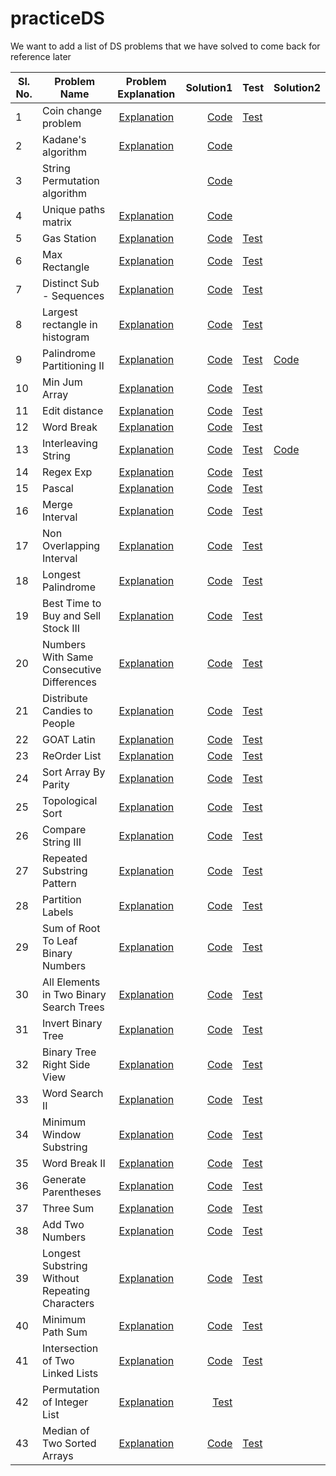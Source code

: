 # practiceDS

We want to add a list of DS problems that we have solved to come back for reference later


Sl. No.| Problem Name                       | Problem Explanation | Solution1 | Test |Solution2|
-------| -----------------------------------|:-------------------:|---------:|------|------|
1 | Coin change problem                |[Explanation](DataStructure/src/main/java/com/sunandan/permutation/Readme.md)|[Code](DataStructure/src/main/java/com/sunandan/permutation/CoinChangeProblem.java)|[Test](DataStructure/src/test/java/com/sunandan/permutation/CoinChangeProblemTest.java)|
2 | Kadane's algorithm  | [Explanation](https://leetcode.com/problems/maximum-subarray/)| [Code](DataStructure/src/main/java/com/sunandan/dynamicprogramming/kadaneAlgo.js)||
3 | String Permutation algorithm || [Code](DataStructure/src/main/java/com/sunandan/permutation/permutation_string.js)||
4 | Unique paths matrix |[Explanation](https://leetcode.com/problems/unique-paths/)| [Code](DataStructure/src/main/java/com/sunandan/dynamicprogramming/uniquePath.js)||
5 | Gas Station |[Explanation](https://www.interviewbit.com/problems/gas-station/)| [Code](DataStructure/src/main/java/com/sunandan/google/GasStation.java)|[Test](DataStructure/src/test/java/com/sunandan/google/GasStationTest.java)|
6 | Max Rectangle |[Explanation](https://leetcode.com/problems/maximal-rectangle/)| [Code](DataStructure/src/main/java/com/sunandan/google/MaxRectangle.java)|[Test](DataStructure/src/test/java/com/sunandan/google/MaxRectangleTest.java)|
7 | Distinct Sub - Sequences |[Explanation](https://leetcode.com/problems/distinct-subsequences/)| [Code](DataStructure/src/main/java/com/sunandan/google/DistinctSubsequence.java)|[Test](DataStructure/src/test/java/com/sunandan/google/DistinctSubsequenceTest.java)|
8 | Largest rectangle in histogram |[Explanation](https://leetcode.com/problems/largest-rectangle-in-histogram/)| [Code](DataStructure/src/main/java/com/raj/google/histogram.py)|[Test](DataStructure/src/main/java/com/raj/google/histogram_test.py)|
9 | Palindrome Partitioning II |[Explanation](https://leetcode.com/problems/palindrome-partitioning-ii/)| [Code](DataStructure/src/main/java/com/sunandan/google/PalindromePartitioning.js)|[Test](DataStructure/src/test/java/com/sunandan/google/PalindromePartitioningTest.java)|[Code](DataStructure/src/main/java/com/raj/google/palindrome_partition.py)|
10 | Min Jum Array |[Explanation](https://leetcode.com/problems/jump-game-ii/)| [Code](DataStructure/src/main/java/com/sunandan/google/MinJumpArray.java)|[Test](DataStructure/src/test/java/com/sunandan/google/MinJumpArrayTest.java)|
11 | Edit distance |[Explanation](https://leetcode.com/problems/edit-distance/)| [Code](DataStructure/src/main/java/com/raj/google/edit_distance.py)|[Test](DataStructure/src/main/java/com/raj/google/edit_distance_test.py)|
12 | Word Break |[Explanation](https://leetcode.com/problems/word-break/)| [Code](DataStructure/src/main/java/com/sunandan/google/WordBreak.java)|[Test](DataStructure/src/test/java/com/sunandan/google/WordBreakTest.java)|
13 | Interleaving String |[Explanation](https://leetcode.com/problems/interleaving-string/)| [Code](DataStructure/src/main/java/com/sunandan/google/InterLeaveString.java)|[Test](DataStructure/src/test/java/com/sunandan/google/InterLeaveStringTest.java)|[Code](DataStructure/src/main/java/com/raj/google/interleave_string.py)|
14 | Regex Exp |[Explanation](https://leetcode.com/problems/regular-expression-matching/)| [Code](DataStructure/src/main/java/com/sunandan/google/RegexExp.java)|[Test](DataStructure/src/test/java/com/sunandan/google/RegexExpTest.java)||
15 | Pascal |[Explanation](https://leetcode.com/problems/pascals-triangle-ii/)| [Code](DataStructure/src/main/java/com/sunandan/google/Pascal.java)|[Test](DataStructure/src/test/java/com/sunandan/google/PascalTest.java)||
16 | Merge Interval |[Explanation](https://leetcode.com/problems/merge-intervals/)| [Code](DataStructure/src/main/java/com/sunandan/google/MergeInterval.java)|[Test](DataStructure/src/test/java/com/sunandan/google/MergeIntervalTest.java)||
17 | Non Overlapping Interval |[Explanation](https://leetcode.com/explore/challenge/card/august-leetcoding-challenge/551/week-3-august-15th-august-21st/3425/)| [Code](DataStructure/src/main/java/com/sunandan/leetcode/NonOverlappingIntervals.java)|[Test](DataStructure/src/test/java/com/sunandan/leetcode/NonOverlappingIntervalsTest.java)||
18 | Longest Palindrome |[Explanation](https://leetcode.com/problems/longest-palindrome)| [Code](DataStructure/src/main/java/com/sunandan/leetcode/LongestPalindrome.java)|[Test](DataStructure/src/test/java/com/sunandan/leetcode/LongestPalindromeTest.java)||
19 | Best Time to Buy and Sell Stock III |[Explanation](https://leetcode.com/explore/challenge/card/august-leetcoding-challenge/551/week-3-august-15th-august-21st/3426/)| [Code](DataStructure/src/main/java/com/sunandan/leetcode/BuyAndSellStockIII.java)|[Test](DataStructure/src/test/java/com/sunandan/leetcode/BuyAndSellStockIIITest.java)||
20 | Numbers With Same Consecutive Differences |[Explanation](https://leetcode.com/problems/numbers-with-same-consecutive-differences/)| [Code](DataStructure/src/main/java/com/sunandan/leetcode/NumbersWithSameConsecutiveDifferences.java)|[Test](DataStructure/src/test/java/com/sunandan/leetcode/NumbersWithSameConsecutiveDifferencesTest.java)||
21 | Distribute Candies to People |[Explanation](https://leetcode.com/problems/distribute-candies-to-people/)| [Code](DataStructure/src/main/java/com/sunandan/leetcode/DistributeCandiesToPeople.java)|[Test](DataStructure/src/test/java/com/sunandan/leetcode/DistributeCandiesToPeopleTest.java)||
22 | GOAT Latin |[Explanation](https://leetcode.com/problems/goat-latin/)| [Code](DataStructure/src/main/java/com/sunandan/leetcode/GoatLatin.java)|[Test](DataStructure/src/test/java/com/sunandan/leetcode/GoatLatinTest.java)||
23 | ReOrder List |[Explanation](https://leetcode.com/problems/reorder-list/)| [Code](DataStructure/src/main/java/com/sunandan/leetcode/ReOrderList.java)|[Test](DataStructure/src/test/java/com/sunandan/leetcode/ReOrderListTest.java)||
24 | Sort Array By Parity |[Explanation](https://leetcode.com/problems/sort-array-by-parity/)| [Code](DataStructure/src/main/java/com/sunandan/leetcode/SortArrayByParity.java)|[Test](DataStructure/src/test/java/com/sunandan/leetcode/SortArrayByParityTest.java)||
25 | Topological Sort |[Explanation](https://www.geeksforgeeks.org/topological-sorting/)| [Code](DataStructure/src/main/java/com/raj/graph/TopologicalSort.java)|[Test](DataStructure/src/test/java/com/raj/graph/TopologicalSortTest.java)||
26 | Compare String III |[Explanation](https://leetcode.com/problems/contains-duplicate-iii/)| [Code](DataStructure/src/main/java/com/sunandan/permutation/StringCombinationIII.java)|[Test](DataStructure/src/test/java/com/sunandan/permutation/StringCombinationIIITest.java)||
27 | Repeated Substring Pattern |[Explanation](https://leetcode.com/problems/repeated-substring-pattern/)| [Code](DataStructure/src/main/java/com/sunandan/permutation/RepeatedString.java)|[Test](DataStructure/src/test/java/com/sunandan/permutation/RepeatedStringTest.java)||
28 | Partition Labels |[Explanation](https://leetcode.com/problems/partition-labels/)| [Code](DataStructure/src/main/java/com/sunandan/permutation/PartitionLabels.java)|[Test](DataStructure/src/test/java/com/sunandan/permutation/PartitionLabelsTest.java)||
29 |  Sum of Root To Leaf Binary Numbers |[Explanation](https://leetcode.com/problems/sum-of-root-to-leaf-binary-numbers/)| [Code](DataStructure/src/main/java/com/sunandan/tree/SumOfRootToLeafBinaryNumbers.java)|[Test](DataStructure/src/test/java/com/sunandan/tree/SumOfRootToLeafBinaryNumbersTest.java)||
30 | All Elements in Two Binary Search Trees |[Explanation](https://leetcode.com/problems/all-elements-in-two-binary-search-trees/)| [Code](DataStructure/src/main/java/com/sunandan/tree/AllElementsInTwoBinarySearchTrees.java)|[Test](DataStructure/src/test/java/com/sunandan/tree/AllElementsInTwoBinarySearchTreesTest.java )||
31 | Invert Binary Tree |[Explanation](https://leetcode.com/problems/invert-binary-tree/)| [Code](DataStructure/src/main/java/com/sunandan/tree/InvertBinaryTree.java)|[Test](DataStructure/src/test/java/com/sunandan/tree/InvertBinaryTreeTest.java)||
32 | Binary Tree Right Side View |[Explanation](https://leetcode.com/problems/binary-tree-right-side-view/)| [Code](DataStructure/src/main/java/com/sunandan/tree/View.java)|[Test](DataStructure/src/test/java/com/sunandan/tree/ViewTest.java)||
33 | Word Search II |[Explanation](https://leetcode.com/problems/word-search-ii/)| [Code](DataStructure/src/main/java/com/sunandan/Trie/WordSearch.java)|[Test](DataStructure/src/test/java/com/sunandan/Trie/WordSearchTest.java)||
34 | Minimum Window Substring |[Explanation](https://leetcode.com/problems/minimum-window-substring/)| [Code](DataStructure/src/main/java/com/sunandan/permutation/MinimumWindowSubstring.java)|[Test](DataStructure/src/test/java/com/sunandan/permutation/MinimumWindowSubstringTest.java)||
35 | Word Break II |[Explanation](https://leetcode.com/problems/word-break-ii/)| [Code](DataStructure/src/main/java/com/sunandan/permutation/WordBreakII.java)|[Test](DataStructure/src/test/java/com/sunandan/permutation/WordBreakIITest.java)||
36 | Generate Parentheses |[Explanation](https://leetcode.com/problems/generate-parentheses/)| [Code](DataStructure/src/main/java/com/sunandan/permutation/GenerateParanthesis.java)|[Test](DataStructure/src/test/java/com/sunandan/permutation/GenerateParanthesisTest.java)||
37 | Three Sum |[Explanation](https://leetcode.com/problems/3sum/)| [Code](DataStructure/src/main/java/com/sunandan/permutation/ThreeSum.java)|[Test](DataStructure/src/test/java/com/sunandan/permutation/ThreeSumTest.java)||
38 | Add Two Numbers |[Explanation](https://leetcode.com/problems/add-two-numbers/)| [Code](DataStructure/src/main/java/com/sunandan/LinkedList/AddTwoNumbers.java)|[Test](DataStructure/src/test/java/com/sunandan/LinkedList/AddTwoNumbersTest.java)||
39 |  Longest Substring Without Repeating Characters |[Explanation](https://leetcode.com/problems/longest-substring-without-repeating-characters/)| [Code](DataStructure/src/main/java/com/sunandan/permutation/LongestSubstringWithoutRepeatingCharacters.java)|[Test](DataStructure/src/test/java/com/sunandan/permutation/LongestSubstringWithoutRepeatingCharactersTest.java)||
40 | Minimum Path Sum |[Explanation](https://leetcode.com/problems/minimum-path-sum/)| [Code](DataStructure/src/main/java/com/sunandan/leetcode/MinimumPathSum.java)|[Test](DataStructure/src/test/java/com/sunandan/leetcode/MinimumPathSumTest.java)||
41 | Intersection of Two Linked Lists |[Explanation](https://leetcode.com/problems/intersection-of-two-linked-lists/)| [Code](DataStructure/src/main/java/com/sunandan/LinkedList/IntersectionofTwoLinkedLists.java)|[Test](DataStructure/src/test/java/com/sunandan/LinkedList/IntersectionofTwoLinkedListsTest.java)||
42 | Permutation of Integer List |[Explanation](DataStructure/src/main/java/com/sunandan/permutation/PermuteIntegerArray.java)|[Test](DataStructure/src/test/java/com/sunandan/permutation/permuteIntegerArrayTest.java)||
43 | Median of Two Sorted Arrays |[Explanation](https://leetcode.com/problems/median-of-two-sorted-arrays/)| [Code](DataStructure/src/main/java/com/sunandan/Random/MedianOfTwoSortedArrays.java)|[Test](DataStructure/src/test/java/com/sunandan/Random/MedianOfTwoSortedArraysTest.java)||